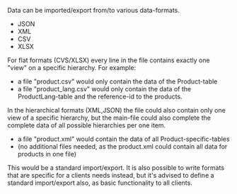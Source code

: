 
Data can be imported/export from/to various data-formats.
- JSON
- XML
- CSV
- XLSX

For flat formats (CVS/XLSX) every line in the file contains exactly one "view" on a specific hierarchy.
For example:
- a file "product.csv" would only contain the data of the Product-table
- a file "product_lang.csv" would only contain the data of the ProductLang-table and the reference-id to the products.

In the hierarchical formats (XML,JSON) the file could also contain only one view of a specific hierarchy,
but the main-file could also complete the complete data of all possible hierarchies per one item.
- a file "product.xml" would contain the data of all Product-specific-tables
- (no additional files needed, as the product.xml could contain all data for products in one file)

This would be a standard import/export.
It is also possible to write formats that are specific for a clients needs instead,
but it's advised to define a standard import/export also, as basic functionality to all clients.



